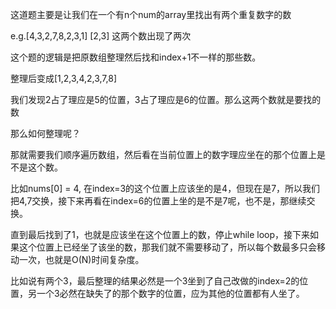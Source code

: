 这道题主要是让我们在一个有n个num的array里找出有两个重复数字的数

e.g.[4,3,2,7,8,2,3,1]
[2,3] 这两个数出现了两次

这个题的逻辑是把原数组整理然后找和index+1不一样的那些数。

整理后变成[1,2,3,4,2,3,7,8]

我们发现2占了理应是5的位置，3占了理应是6的位置。那么这两个数就是要找的数

那么如何整理呢？

那就需要我们顺序遍历数组，然后看在当前位置上的数字理应坐在的那个位置上是不是这个数。

比如nums[0] = 4, 在index=3的这个位置上应该坐的是4，但现在是7，所以我们把4,7交换，接下来再看在index=6的位置上坐的是不是7呢，也不是，那继续交换。

直到最后找到了1，也就是应该坐在这个位置上的数，停止while loop，接下来如果这个位置上已经坐了该坐的数，那我们就不需要移动了，所以每个数最多只会移动一次，也就是O(N)时间复杂度。

比如说有两个3，最后整理的结果必然是一个3坐到了自己改做的index=2的位置，另一个3必然在缺失了的那个数字的位置，应为其他的位置都有人坐了。

